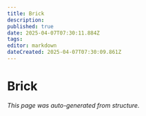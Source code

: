 ```yaml
---
title: Brick
description: 
published: true
date: 2025-04-07T07:30:11.884Z
tags: 
editor: markdown
dateCreated: 2025-04-07T07:30:09.861Z
---
```


# Brick

*This page was auto-generated from structure.*